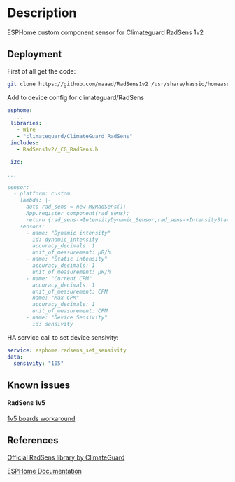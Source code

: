 
# Description

ESPHome custom component sensor for Climateguard RadSens 1v2

## Deployment

First of all get the code:
```bash
git clone https://github.com/maaad/RadSens1v2 /usr/share/hassio/homeassistant/esphome/RadSens1v2
```
Add to device config for climateguard/RadSens
```yaml
esphome:
  ...
 libraries:
   - Wire
   - "climateguard/ClimateGuard RadSens"
 includes:
   - RadSens1v2/_CG_RadSens.h

 i2c:

...

sensor:
  - platform: custom
    lambda: |-
      auto rad_sens = new MyRadSens();
      App.register_component(rad_sens);
      return {rad_sens->IntensityDynamic_Sensor,rad_sens->IntensityStatic_Sensor, rad_sens->CurrentCPM_Sensor, rad_sens->MaxCPM_Sensor,rad_sens->Sensivity_Sensor};
    sensors:
      - name: "Dynamic intensity"
        id: dynamic_intensity
        accuracy_decimals: 1
        unit_of_measurement: μR/h
      - name: "Static intensity"
        accuracy_decimals: 1
        unit_of_measurement: μR/h
      - name: "Current CPM"
        accuracy_decimals: 1
        unit_of_measurement: CPM
      - name: "Max CPM"
        accuracy_decimals: 1
        unit_of_measurement: CPM
      - name: "Device Sensivity"
        id: sensivity
```

HA service call to set device sensivity:
```yaml
service: esphome.radsens_set_sensivity 
data:
  sensivity: "105"
```


## Known issues

#### RadSens 1v5
[1v5 boards workaround](https://github.com/maaad/RadSens1v2/issues/3#issuecomment-1289578773)



## References

[Official RadSens library by ClimateGuard](https://github.com/climateguard/RadSens)

[ESPHome Documentation](https://esphome.io/index.html)



